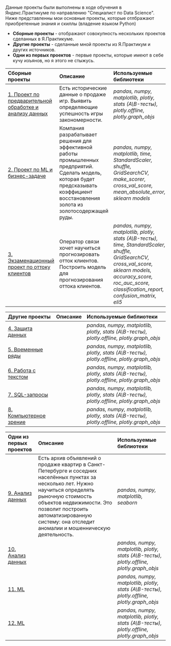 Данные проекты были выполнены в ходе обучения в Яндекс.Практикуме по направлению "Специалист по Data Science". Ниже представленны мои основные проекты, которые отлбражают приобретенные знания и скиллы (владение языком Python)

- **Сборные проекты** - отображают совокупность нескольких проектов сделанных в Я.Практикуме.
- **Другие проекты** - сделанные мной проекты из Я.Практикум и других источников.
- **Одни из первых проектов** - первые проекты, которые имеют в себе кучу изъянов, но я этого не стыжусь.

| Сборные проекты | Описание | Используемые библиотеки | 
| :---------------------- | :---------------------- | :---------------------- |
| [1. Проект по предварительной обработке и анализу данных ](1.Data_preprocessing_and_analysis_project) | Есть исторические данные о продаже игр. Выявить определяющие успешность игры закономерности. | *pandas, numpy, matplotlib, plotly, stats (A\B-тесты), plotly.offline, plotly.graph_objs* |
| [2. Проект по ML и бизнес-задаче](2.ML_project_and_business_tasks) | Компания разрабатывает решения для эффективной работы промышленных предприятий. Сделать модель, которая будет предсказывать коэффициент восстановления золота из золотосодержащей руды. | *pandas, numpy, matplotlib, time, StandardScaler, shuffle, GridSearchCV, make_scorer, cross_val_score, mean_absolute_error, sklearn models* |
| [3. Экзаменационный проект по оттоку клиентов](3.Exam_project_on_customer_churn) | Оператор связи хочет научиться прогнозировать отток клиентов. Построить модель для прогнозирования оттока клиентов. | *pandas, numpy, matplotlib, plotly, stats (A\B-тесты), time, StandardScaler, shuffle, GridSearchCV, cross_val_score, sklearn models, accuracy_score, roc_auc_score, classification_report, confusion_matrix, eli5* |

| Другие проекты | Описание | Используемые библиотеки | 
| :---------------------- | :---------------------- | :---------------------- |
| [4. Защита данных ]() |  | *pandas, numpy, matplotlib, plotly, stats (A\B-тесты), plotly.offline, plotly.graph_objs* |
| [5. Временные ряды ]() |  | *pandas, numpy, matplotlib, plotly, stats (A\B-тесты), plotly.offline, plotly.graph_objs* |
| [6. Работа с текстом ]() |  | *pandas, numpy, matplotlib, plotly, stats (A\B-тесты), plotly.offline, plotly.graph_objs* |
| [7. SQL-запросы ]() |  | *pandas, numpy, matplotlib, plotly, stats (A\B-тесты), plotly.offline, plotly.graph_objs* |
| [8. Компьютерное зрение ]() |  | *pandas, numpy, matplotlib, plotly, stats (A\B-тесты), plotly.offline, plotly.graph_objs* |

| Одни из первых проектов | Описание | Используемые библиотеки | 
| :---------------------- | :---------------------- | :---------------------- |
| [9. Анализ данных ](9.Yandex_Real_Estate) | Есть архив объявлений о продаже квартир в Санкт-Петербурге и соседних населённых пунктах за несколько лет. Нужно научиться определять рыночную стоимость объектов недвижимости. Это позволит построить автоматизированную систему: она отследит аномалии и мошенническую деятельность. | *pandas, numpy, matplotlib, seaborn* |
| [10. Анализ данных ]() |  | *pandas, numpy, matplotlib, plotly, stats (A\B-тесты), plotly.offline, plotly.graph_objs* |
| [11. ML ]() |  | *pandas, numpy, matplotlib, plotly, stats (A\B-тесты), plotly.offline, plotly.graph_objs* |
| [12. ML ]() |  | *pandas, numpy, matplotlib, plotly, stats (A\B-тесты), plotly.offline, plotly.graph_objs* |
